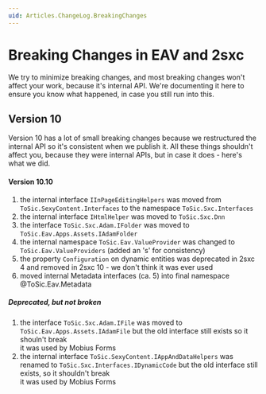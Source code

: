 ```yaml
---
uid: Articles.ChangeLog.BreakingChanges
---
```


# Breaking Changes in EAV and 2sxc

We try to minimize breaking changes, and most breaking changes won't affect your work, because it's internal API. 
We're documenting it here to ensure you know what happened, in case you still run into this.

## Version 10

Version 10 has a lot of small breaking changes because we restructured the internal API so it's consistent when we publish it. 
All these things shouldn't affect you, because they were internal APIs, but in case it does - here's what we did.

#### Version 10.10

1. the internal interface `IInPageEditingHelpers` was moved from `ToSic.SexyContent.Interfaces` to the namespace `ToSic.Sxc.Interfaces`
1. the internal interface `IHtmlHelper` was moved to `ToSic.Sxc.Dnn`
1. the interface `ToSic.Sxc.Adam.IFolder` was moved to `ToSic.Eav.Apps.Assets.IAdamFolder`
1. the internal namespace `ToSic.Eav.ValueProvider` was changed to `ToSic.Eav.ValueProviders` (added an 's' for consistency)
1. the property `Configuration` on dynamic entities was deprecated in 2sxc 4 and removed in 2sxc 10 - we don't think it was ever used
1. moved internal Metadata interfaces (ca. 5) into final namespace @ToSic.Eav.Metadata

##### Deprecated, but not broken

1. the interface `ToSic.Sxc.Adam.IFile` was moved to `ToSic.Eav.Apps.Assets.IAdamFile` but the old interface still exists so it shouln't break  
	it was used by Mobius Forms
1. the internal interface `ToSic.SexyContent.IAppAndDataHelpers` was renamed to `ToSic.Sxc.Interfaces.IDynamicCode` but the old interface still exists, so it shouldn't break  
	it was used by Mobius Forms
